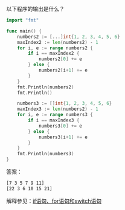 以下程序的输出是什么？
```go
import "fmt"

func main() {
	numbers2 := [...]int{1, 2, 3, 4, 5, 6}
	maxIndex2 := len(numbers2) - 1
	for i, e := range numbers2 {
		if i == maxIndex2 {
			numbers2[0] += e
		} else {
			numbers2[i+1] += e
		}
	}
	fmt.Println(numbers2)
	fmt.Println()

	numbers3 := []int{1, 2, 3, 4, 5, 6}
	maxIndex3 := len(numbers2) - 1
	for i, e := range numbers3 {
		if i == maxIndex3 {
			numbers3[0] += e
		} else {
			numbers3[i+1] += e
		}
	}
	fmt.Println(numbers3)
}
```
答案：
```bash
[7 3 5 7 9 11]
[22 3 6 10 15 21]
```

解释参见：[if语句、for语句和switch语句](https://time.geekbang.org/column/article/39858)
